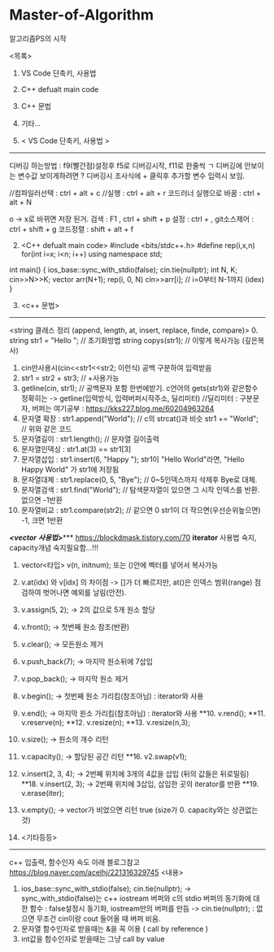 # Master-of-Algorithm
알고리즘PS의 시작


<목록>
1. VS Code 단축키, 사용법
2. C++ defualt main code
3. C++ 문법
4. 기타...

1. < VS Code 단축키, 사용법 >
*********************************************************************************************************
디버깅 하는방법 : f9(빨간점)설정후 f5로 디버깅시작, f11로 한줄씩 ㄱ
디버깅에 안보이는 변수값 보이게하려면 ? 디버깅시 조사식에 + 클릭후 추가할 변수 입력시 보임.

//컴파일러선택 : ctrl + alt + c
//실행 : ctrl + alt + r
코드러너 실행으로 바꿈 : ctrl + alt + N

o -> x로 바뀌면 저장 된거.
검색 : F1 , ctrl + shift + p
설정 : ctrl + ,
git소스제어 : ctrl + shift + g
코드정렬 : shift + alt + f


2. <C++ defualt main code>
#include <bits/stdc++.h>
#define rep(i,x,n) for(int i=x; i<n; i++)
using namespace std;

int main() {
	ios_base::sync_with_stdio(false); cin.tie(nullptr);
	int N, K;
	cin>>N>>K;
	vector<int> arr(N+1);
    rep(i, 0, N) cin>>arr[i]; // i=0부터 N-1까지 (idex)
  }
   
   
   
3. <c++ 문법>
*********************************************************************************************************
<string 클래스 정리 (append, length, at, insert, replace, finde, compare)>
  0. string str1 = "Hello "; // 초기화방법
     string copys(str1); // 이렇게 복사가능 (깊은복사)
  1. cin만사용시(cin<<str1<<str2; 이런식) 공백 구분하여 입력받음
  2. str1 = str2 + str3; // +사용가능
  3. getline(cin, str1); // 공백문자 포함 한번에받기. c언어의 gets(str1)와 같은함수
                            정확히는 -> getline(입력방식, 입력버퍼시작주소, 딜리미터)   //딜리미터 : 구분문자, 
                            버퍼는 여기공부 : https://kks227.blog.me/60204963264
  4. 문자열 확장 : str1.append("World"); // c의 strcat()과 비슷
                   str1 += "World"; // 위와 같은 코드
  5. 문자열길이 : str1.length(); // 문자열 길이출력
  6. 문자열인덱싱 : str1.at(3) == str1[3]
  7. 문자열삽입 : str1.insert(6, "Happy "); 
                   str1이 "Hello World"라면, "Hello Happy World" 가 str1에 저장됨
  8. 문자열대체 : str1.replace(0, 5, "Bye"); // 0~5인덱스까지 삭제후 Bye로 대체.
  9. 문자열검색 : str1.find("World"); // 탐색문자열이 있으면 그 시작 인덱스를 반환. 없으면 -1반환
  10. 문자열비교 : str1.compare(str2); // 같으면 0 str1이 더 작으면(우선순위높으면) -1, 크면 1반환




  ***********<vector 사용법>**************
  https://blockdmask.tistory.com/70
  **iterator** 사용법 숙지, capacity개념 숙지필요함...!!!
    
  1. vector<타입> v(n, initnum); 또는 ()안에 벡터를 넣어서 복사가능
  2. v.at(idx) 와 v[idx] 의 차이점 -> []가 더 빠르지만, at()은 인덱스 범위(range) 점검하여 벗어나면 예외를 날림(안전).
  3. v.assign(5, 2); -> 2의 값으로 5개 원소 할당
  4. v.front(); -> 첫번째 원소 참조(반환)
  5. v.clear(); -> 모든원소 제거
  6. v.push_back(7); -> 마지막 원소뒤에 7삽입
  7. v.pop_back(); -> 마지막 원소 제거
  8. v.begin(); -> 첫번째 원소 가리킴(참조아님) : iterator와 사용
  9. v.end(); -> 마지막 원소 가리킴(참조아님) : iterator와 사용
  **10. v.rend();
  **11. v.reserve(n);
  **12. v.resize(n);
  **13. v.resize(n,3);
  14. v.size(); -> 원소의 개수 리턴
  15. v.capacity(); -> 할당된 공간 리턴
  **16. v2.swap(v1);
  17. v.insert(2, 3, 4); -> 2번째 위치에 3개의 4값을 삽입 (뒤의 값들은 뒤로밀림)
  **18. v.insert(2, 3); -> 2번째 위치에 3삽입, 삽입한 곳의 iterator를 반환
  **19. v.erase(iter);
  20. v.empty(); -> vector가 비었으면 리턴 true (size가 0. capacity와는 상관없는것)




4. <기타등등>
*********************************************************************************************************
 c++ 입출력, 함수인자 속도 아래 블로그참고
 https://blog.naver.com/acelhj/221316329745
 <내용>
 1) ios_base::sync_with_stdio(false); cin.tie(nullptr);
     -> sync_with_stdio(false)는 c++ iostream 버퍼와 c의 stdio 버퍼의 동기화에 대한 함수 : false설정시 동기화, iostream만의 버퍼를 만듬
     -> cin.tie(nullptr); : 없으면 무조건 cin이랑 cout 들어올 때 버퍼 비움.
 2) 문자열 함수인자로 받을때는 &을 꼭 이용 ( call by reference )
 3) int값을 함수인자로 받을때는 그냥 call by value
